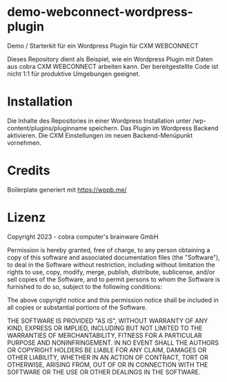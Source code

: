 # demo-webconnect-wordpress-plugin
Demo / Starterkit für ein Wordpress Plugin für CXM WEBCONNECT

Dieses Repository dient als Beispiel, wie ein Wordpress Plugin mit Daten aus cobra CXM WEBCONNECT arbeiten kann. 
Der bereitgestellte Code ist nicht 1:1 für produktive Umgebungen geeignet.

# Installation
Die Inhalte des Repositories in einer Wordpress Installation unter /wp-content/plugins/pluginname speichern.
Das Plugin im Wordpress Backend aktivieren.
Die CXM Einstellungen im neuen Backend-Menüpunkt vornehmen.

# Credits
Boilerplate generiert mit https://wppb.me/

# Lizenz
Copyright 2023 - cobra computer's brainware GmbH

Permission is hereby granted, free of charge, to any person obtaining a copy of this software and associated documentation files (the "Software"), to deal in the Software without restriction, including without limitation the rights to use, copy, modify, merge, publish, distribute, sublicense, and/or sell copies of the Software, and to permit persons to whom the Software is furnished to do so, subject to the following conditions:

The above copyright notice and this permission notice shall be included in all copies or substantial portions of the Software.

THE SOFTWARE IS PROVIDED "AS IS", WITHOUT WARRANTY OF ANY KIND, EXPRESS OR IMPLIED, INCLUDING BUT NOT LIMITED TO THE WARRANTIES OF MERCHANTABILITY, FITNESS FOR A PARTICULAR PURPOSE AND NONINFRINGEMENT. IN NO EVENT SHALL THE AUTHORS OR COPYRIGHT HOLDERS BE LIABLE FOR ANY CLAIM, DAMAGES OR OTHER LIABILITY, WHETHER IN AN ACTION OF CONTRACT, TORT OR OTHERWISE, ARISING FROM, OUT OF OR IN CONNECTION WITH THE SOFTWARE OR THE USE OR OTHER DEALINGS IN THE SOFTWARE.
